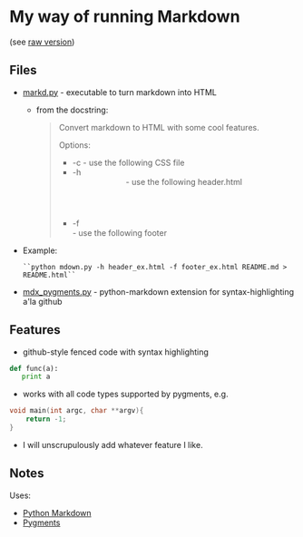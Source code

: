 # My way of running Markdown #

(see [raw version](https://raw.github.com/ihrke/mi-markdown/master/README.md))

## Files ##
* [markd.py](markd.py) - executable to turn markdown into HTML
  + from the docstring:

     > Convert markdown to HTML with some cool features.
     >
     > Options:
     >
     > * -c <cssfile> - use the following CSS file
     > * -h <header>  - use the following header.html
     > * -f <footer>  - use the following footer

* Example:
    
      ``python mdown.py -h header_ex.html -f footer_ex.html README.md > README.html``


* [mdx_pygments.py](mdx_pygments.py) - python-markdown extension for syntax-highlighting a'la github
                 
## Features ##

* github-style fenced code with syntax highlighting

```python
def func(a):
   print a
```
* works with all code types supported by pygments, e.g.

```c
void main(int argc, char **argv){
    return -1;
}
```
* I will unscrupulously add whatever feature I like.

## Notes ##

Uses:

* [Python Markdown](http://www.freewisdom.org/projects/python-markdown/)
* [Pygments](http://pygments.org/)

